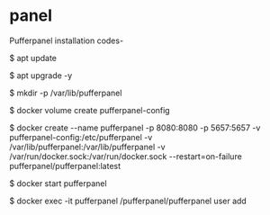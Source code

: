 # panel
Pufferpanel installation codes-

$ apt update

$ apt upgrade -y

$ mkdir -p /var/lib/pufferpanel

$ docker volume create pufferpanel-config

$ docker create --name pufferpanel -p 8080:8080 -p 5657:5657 -v pufferpanel-config:/etc/pufferpanel -v /var/lib/pufferpanel:/var/lib/pufferpanel -v /var/run/docker.sock:/var/run/docker.sock --restart=on-failure pufferpanel/pufferpanel:latest

$ docker start pufferpanel

$ docker exec -it pufferpanel /pufferpanel/pufferpanel user add

